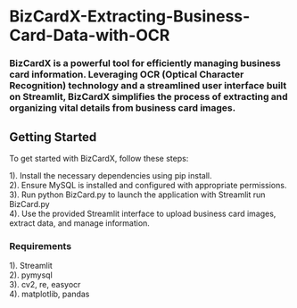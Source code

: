 # BizCardX-Extracting-Business-Card-Data-with-OCR
<h3>BizCardX is a powerful tool for efficiently managing business card information. Leveraging OCR (Optical Character Recognition) technology and a streamlined user interface built on Streamlit, BizCardX simplifies the process of extracting and organizing vital details from business card images.</h3>


## Getting Started
To get started with BizCardX, follow these steps:

1). Install the necessary dependencies using pip install.<br>
2). Ensure MySQL is installed and configured with appropriate permissions.<br>
3). Run python BizCard.py to launch the application with Streamlit run BizCard.py<br>
4). Use the provided Streamlit interface to upload business card images, extract data, and manage information.<br>

<h3>Requirements</h3>
1). Streamlit<br>
2). pymysql<br>
3). cv2, re, easyocr<br>
4). matplotlib, pandas<br>
